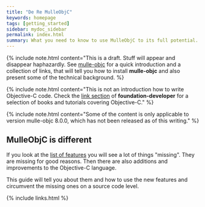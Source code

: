 ```yaml
---
title: "De Re MulleObjC"
keywords: homepage
tags: [getting_started]
sidebar: mydoc_sidebar
permalink: index.html
summary: What you need to know to use MulleObjC to its full potential.
---
```


{% include note.html content="This is a draft. Stuff will appear and disappear haphazardly. See [mulle-objc](https://mulle-objc.github.io/) for a quick introduction and
a collection of links, that will tell you how to install **mulle-objc** and
also present some of the technical background. %}

{% include note.html content="This is not an introduction how to write Objective-C code. Check the [link section](https://github.com/MulleFoundation/foundation-developer#how-to-write-objective-c) of **foundation-developer** for a
selection of books and tutorials covering Objective-C." %}

{% include note.html content="Some of the content is only applicable to version mulle-objc 8.0.0, which has not been released as of this writing." %}

## MulleObjC is different

If you look at the [list of features](https://www.mulle-kybernetik.com/weblog/2015/mulle_objc_present_and_absent.html) you will see a lot of things
"missing". They are missing for good reasons. Then there are also additions
and improvements to the Objective-C language.

This guide will tell you about them and how to use the new features and
circumvent the missing ones on a source code level.



{% include links.html %}
